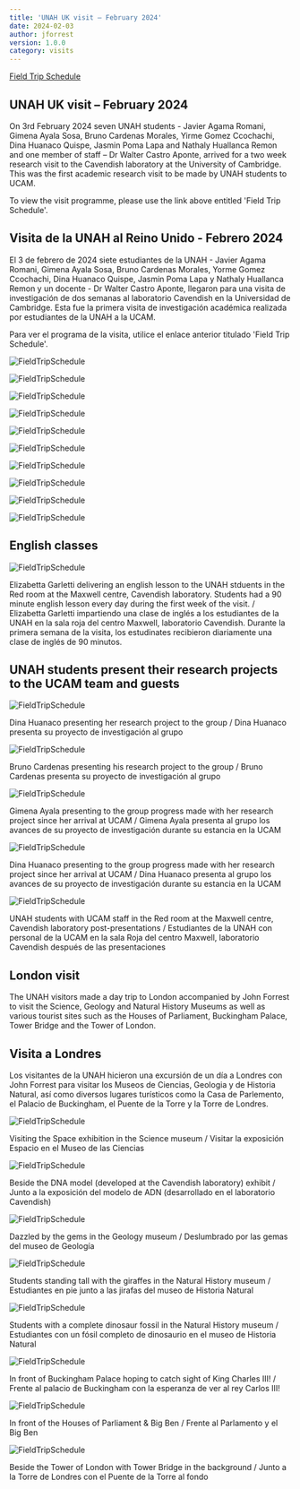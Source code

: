 ```yaml
---
title: 'UNAH UK visit – February 2024'
date: 2024-02-03
author: jforrest
version: 1.0.0
category: visits
---
```



[Field Trip Schedule](/assets/posts/UNAH_UK_programme_(spanish)_Final_Feb.24.pdf)

## UNAH UK visit – February 2024
On 3rd February 2024 seven UNAH students - Javier Agama Romani, Gimena Ayala Sosa, Bruno Cardenas Morales, Yirme Gomez Ccochachi, Dina Huanaco Quispe, Jasmin Poma Lapa and Nathaly Huallanca Remon and one member of staff – Dr Walter Castro Aponte, arrived for a two week research visit to the Cavendish laboratory at the University of Cambridge. This was the first academic research visit to be made by UNAH students to UCAM.

To view the visit programme, please use the link above entitled 'Field Trip Schedule'.


## Visita de la UNAH al Reino Unido - Febrero 2024
El 3 de febrero de 2024 siete estudiantes de la UNAH - Javier Agama Romani, Gimena Ayala Sosa, Bruno Cardenas Morales, Yorme Gomez Ccochachi, Dina Huanaco Quispe, Jasmin Poma Lapa y Nathaly Huallanca Remon y un docente - Dr Walter Castro Aponte, llegaron para una visita de investigación de dos semanas al laboratorio Cavendish en la Universidad de Cambridge. Esta fue la primera visita de investigación académica realizada por estudiantes de la UNAH a la UCAM.

Para ver el programa de la visita, utilice el enlace anterior titulado 'Field Trip Schedule'.


![FieldTripSchedule](/assets/posts/2.24Cambridge1.JPG)

![FieldTripSchedule](/assets/posts/2.24Cambridge2.JPG)

![FieldTripSchedule](/assets/posts/2.24Sediments1.JPG)

![FieldTripSchedule](/assets/posts/2.24Sediments2.JPG)

![FieldTripSchedule](/assets/posts/2.24Sediments3.JPG)

![FieldTripSchedule](/assets/posts/2.24Butterfly2.JPG)

![FieldTripSchedule](/assets/posts/2.24Butterfly1.JPG)

![FieldTripSchedule](/assets/posts/2.24Remote1.JPG)

![FieldTripSchedule](/assets/posts/2.24Remote2.JPG)

![FieldTripSchedule](/assets/posts/2.24Remote3.JPG)



## English classes

![FieldTripSchedule](/assets/posts/2.24English1.jpeg)

Elizabetta Garletti delivering an english lesson to the UNAH stduents in the Red room at the Maxwell centre, Cavendish laboratory. Students had a 90 minute english lesson every day during the first week of the visit. / Elizabetta Garletti impartiendo una clase de inglés a los estudiantes de la UNAH en la sala roja del centro Maxwell, laboratorio Cavendish. Durante la primera semana de la visita, los estudinates recibieron diariamente una clase de inglés de 90 minutos. 


## UNAH students present their research projects to the UCAM team and guests

![FieldTripSchedule](/assets/posts/2.24Talk1.JPG)

Dina Huanaco presenting her research project to the group / Dina Huanaco presenta su proyecto de investigación al grupo 


![FieldTripSchedule](/assets/posts/2.24Talk2.JPG)

Bruno Cardenas presenting his research project to the group / Bruno Cardenas presenta su proyecto de investigación al grupo 


![FieldTripSchedule](/assets/posts/2.24Talk3.JPG)

Gimena Ayala presenting to the group progress made with her research project since her arrival at UCAM / Gimena Ayala presenta al grupo los avances de su proyecto de investigación durante su estancia en la UCAM


![FieldTripSchedule](/assets/posts/2.24Talk4.JPG)

Dina Huanaco presenting to the group progress made with her research project since her arrival at UCAM / Dina Huanaco presenta al grupo los avances de su proyecto de investigación durante su estancia en la UCAM


![FieldTripSchedule](/assets/posts/2.24Talk5.JPG)

UNAH students with UCAM staff in the Red room at the Maxwell centre, Cavendish laboratory post-presentations / Estudiantes de la UNAH con personal de la UCAM en la sala Roja del centro Maxwell, laboratorio Cavendish después de las presentaciones


## London visit 
The UNAH visitors made a day trip to London accompanied by John Forrest to visit the Science, Geology and Natural History Museums as well as various tourist sites such as the Houses of Parliament, Buckingham Palace, Tower Bridge and the Tower of London.

## Visita a Londres 
Los visitantes de la UNAH hicieron una excursión de un día a Londres con John Forrest para visitar los Museos de Ciencias, Geologia y de Historia Natural, así como diversos lugares turísticos como la Casa de Parlemento, el Palacio de Buckingham, el Puente de la Torre y la Torre de Londres.


![FieldTripSchedule](/assets/posts/2.24London1.JPG)

Visiting the Space exhibition in the Science museum / Visitar la exposición Espacio en el Museo de las Ciencias 


![FieldTripSchedule](/assets/posts/2.24London2.JPG)

Beside the DNA model (developed at the Cavendish laboratory) exhibit / Junto a la exposición del modelo de ADN (desarrollado en el laboratorio Cavendish)


![FieldTripSchedule](/assets/posts/2.24London3.JPG)

Dazzled by the gems in the Geology museum / Deslumbrado por las gemas del museo de Geología 


![FieldTripSchedule](/assets/posts/2.24London4.JPG)

Students standing tall with the giraffes in the Natural History museum / Estudiantes en pie junto a las jirafas del museo de Historia Natural 


![FieldTripSchedule](/assets/posts/2.24London5.JPG)

Students with a complete dinosaur fossil in the Natural History museum / Estudiantes con un fósil completo de dinosaurio en el museo de Historia Natural


![FieldTripSchedule](/assets/posts/2.24London6.JPG)

In front of Buckingham Palace hoping to catch sight of King Charles III! / Frente al palacio de Buckingham con la esperanza de ver al rey Carlos III!


![FieldTripSchedule](/assets/posts/2.24London7.JPG)

In front of the Houses of Parliament & Big Ben  / Frente al Parlamento y el Big Ben 


![FieldTripSchedule](/assets/posts/2.24London8.JPG)

Beside the Tower of London with Tower Bridge in the background / Junto a la Torre de Londres con el Puente de la Torre al fondo

